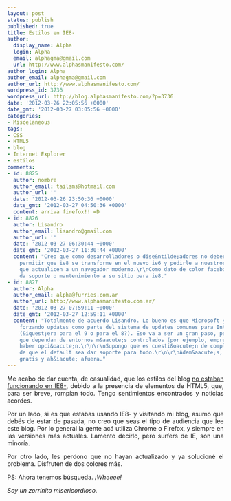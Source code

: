 ```yaml
---
layout: post
status: publish
published: true
title: Estilos en IE8-
author:
  display_name: Alpha
  login: Alpha
  email: alphagma@gmail.com
  url: http://www.alphasmanifesto.com/
author_login: Alpha
author_email: alphagma@gmail.com
author_url: http://www.alphasmanifesto.com/
wordpress_id: 3736
wordpress_url: http://blog.alphasmanifesto.com/?p=3736
date: '2012-03-26 22:05:56 +0000'
date_gmt: '2012-03-27 03:05:56 +0000'
categories:
- Miscelaneous
tags:
- CSS
- HTML5
- blog
- Internet Explorer
- estilos
comments:
- id: 8825
  author: nombre
  author_email: tailsms@hotmail.com
  author_url: ''
  date: '2012-03-26 23:50:36 +0000'
  date_gmt: '2012-03-27 04:50:36 +0000'
  content: arriva firefox!! =D
- id: 8826
  author: Lisandro
  author_email: lisandro@gmail.com
  author_url: ''
  date: '2012-03-27 06:30:44 +0000'
  date_gmt: '2012-03-27 11:30:44 +0000'
  content: "Creo que como desarrolladores o dise&ntilde;adores no deber&iacute;amos
    permitir que ie8 se transforme en el nuevo ie6 y pedirle a nuestros usuarios/lectores
    que actualicen a un navegador moderno.\r\nComo dato de color facebook ya no le
    da soporte o mantenimiento a su sitio para ie8."
- id: 8827
  author: Alpha
  author_email: alpha@furries.com.ar
  author_url: http://www.alphasmanifesto.com.ar/
  date: '2012-03-27 07:59:11 +0000'
  date_gmt: '2012-03-27 12:59:11 +0000'
  content: "Totalmente de acuerdo Lisandro. Lo bueno es que Microsoft ya est&aacute;
    forzando updates como parte del sistema de updates comunes para Internet Explorer
    (&iquest;era para el 9 o para el 8?). Eso va a ser un gran paso, pero para aquellos
    que dependan de entornos m&aacute;s controlados (por ejemplo, empresas), no deber&iacute;a
    haber opci&oacute;n.\r\n\r\nSupongo que es cuesti&oacute;n de complotarse antes
    de que el default sea dar soporte para todo.\r\n\r\nAdem&aacute;s, el update est&aacute;
    gratis y ah&iacute; afuera."
---
```

<p style="text-align: justify;">Me acabo de dar cuenta, de casualidad, que los estilos del blog <a href="http://stackoverflow.com/questions/6491882/css-styles-not-being-loaded-in-ie8">no estaban funcionando en IE8-</a>, debido a la presencia de elementos de HTML5, que, para ser breve, romp&iacute;an todo. Tengo sentimientos encontrados y noticias acordes.</p>
<p style="text-align: justify;">Por un lado, si es que estabas usando IE8- y visitando mi blog, asumo que deb&eacute;s de estar de pasada, no creo que seas el tipo de audiencia que lee este blog. Por lo general la gente ac&aacute; utiliza Chrome o Firefox, y siempre en las versiones m&aacute;s actuales. Lamento decirlo, pero surfers de IE, son una minor&iacute;a.</p>
<p style="text-align: justify;">Por otro lado, les perdono que no hayan actualizado y ya solucion&eacute; el problema. Disfruten de dos colores m&aacute;s.</p>
<p style="text-align: justify;">PS: Ahora tenemos b&uacute;squeda. <em>&iexcl;Wheeee!</em></p>
<p style="text-align: justify;"><em>Soy un zorrinito misericordioso.</em></p>
